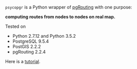 `psycopgr` is a Python wrapper of [pgRouting](http://pgrouting.org/) with one purpose:

**computing routes from nodes to nodes on real map.**

Tested on 

- Python 2.7.12 and Python 3.5.2
- PostgreSQL 9.5.4
- PostGIS 2.2.2
- pgRouting 2.2.4

Here is a [tutorial](http://herrkaefer.online/2016/09/01/psycopgr-tutorial/).

